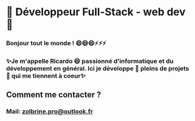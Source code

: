 # 👋 Développeur Full-Stack - web dev 👋
### Bonjour tout le monde ! 😄😄😄⚡⚡⚡

### ✨Je m'appelle Ricardo 😄 passionné d'informatique et du développement en général. Ici je développe 🔭  pleins de projets 🌱 qui me tiennent à coeur✨

## Comment me contacter ?
### Mail: zolbrine.pro@outlook.fr
